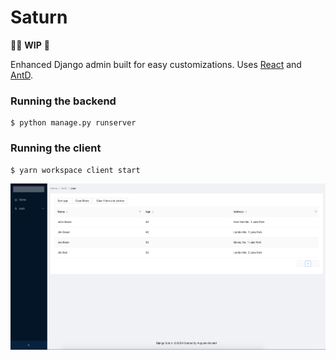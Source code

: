# Saturn

:factory_worker: **WIP** :construction_worker:

Enhanced Django admin built for easy customizations. Uses [React](https://reactjs.org/) and [AntD](https://ant.design/).  

### Running the backend
```
$ python manage.py runserver
```

### Running the client
```
$ yarn workspace client start
```

![admin](docs/admin.png)
